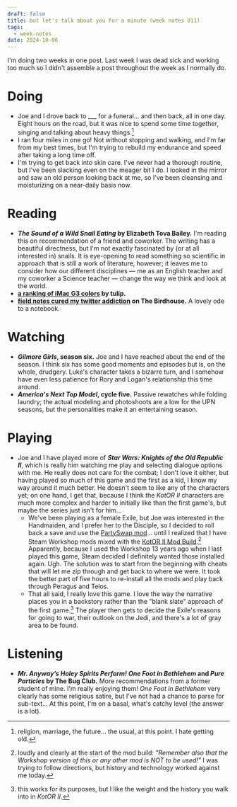 ```yaml
---
draft: false
title: but let's talk about you for a minute (week notes 011)
tags:
  - week-notes
date: 2024-10-06
---
```


I'm doing two weeks in one post. Last week I was dead sick and working too much so I didn't assemble a post throughout the week as I normally do.
# Doing
* Joe and I drove back to ___ for a funeral... and then back, all in one day. Eight hours on the road, but it was nice to spend some time together, singing and talking about heavy things.[^1]
* I ran four miles in one go! Not without stopping and walking, and I'm far from my best times, but I'm trying to rebuild my endurance and speed after taking a long time off.
* I'm trying to get back into skin care. I've never had a thorough routine, but I've been slacking even on the meager bit I do. I looked in the mirror and saw an old person looking back at me, so I've been cleansing and moisturizing on a near-daily basis now.
# Reading
* **_The Sound of a Wild Snail Eating_ by Elizabeth Tova Bailey.** I'm reading this on recommendation of a friend and coworker. The writing has a beautiful directness, but I'm not exactly fascinated by (or at all interested in) snails. It is eye-opening to read something so scientific in approach that is still a work of literature, however; it leaves me to consider how our different disciplines — me as an English teacher and my coworker a Science teacher — change the way we think and look at the world.
* **[a ranking of iMac G3 colors](https://platinumtulip.bearblog.dev/a-ranking-of-imac-g3-colors/) by tulip.**
* **[field notes cured my twitter addiction](https://thebirdhouse.bearblog.dev/field-notes-cured-my-twitter-addiction/) on The Birdhouse.** A lovely ode to a notebook.

# Watching
* **_Gilmore Girls_, season six.** Joe and I have reached about the end of the season. I think six has some good moments and episodes but is, on the whole, drudgery. Luke's character takes a bizarre turn, and I somehow have even less patience for Rory and Logan's relationship this time around.
* **_America's Next Top Model_, cycle five.** Passive rewatches while folding laundry; the actual modeling and photoshoots are a low for the UPN seasons, but the personalities make it an entertaining season.

# Playing
* Joe and I have played more of **_Star Wars: Knights of the Old Republic II_**, which is really him watching me play and selecting dialogue options with me. He really does not care for the combat; I don't love it either, but having played so much of this game and the first as a kid, I know my way around it much better. He doesn't seem to like any of the characters yet; on one hand, I get that, because I think the _KotOR II_ characters are much more complex and harder to initially like than the first game's, but maybe the series just isn't for him...
	* We've been playing as a female Exile, but Joe was interested in the Handmaiden, and I prefer her to the Disciple, so I decided to roll back a save and use the [PartySwap mod](https://deadlystream.com/files/file/544-partyswap/)... until I realized that I have Steam Workshop mods mixed with the [KotOR II Mod Build](https://kotor.neocities.org/modding/mod_builds/k2/full).[^2] Apparently, because I used the Workshop 13 years ago when I last played this game, Steam decided I definitely wanted those installed again. Ugh. The solution was to start from the beginning with cheats that will let me zip through and get back to where we were. It took the better part of five hours to re-install all the mods and play back through Peragus and Telos.
	* That all said, I really love this game. I love the way the narrative places you in a backstory rather than the "blank slate" approach of the first game.[^3] The player then gets to decide the Exile's reasons for going to war, their outlook on the Jedi, and there's a lot of gray area to be found.

# Listening
* **_Mr. Anyway’s Holey Spirits Perform! One Foot in Bethlehem_ and _Pure Particles_ by The Bug Club.** More recommendations from a former student of mine. I'm really enjoying them! _One Foot in Bethlehem_ very clearly has some religious satire, but I've not had a chance to parse for sub-text... At this point, I'm on a basal, what's catchy level (the answer is a lot).
[^1]: religion, marriage, the future... the usual, at this point. I hate getting old.
[^2]: loudly and clearly at the start of the mod build: _"Remember also that the Workshop version of this or any other mod is NOT to be used!"_ I was trying to follow directions, but history and technology worked against me today.
[^3]: this works for its purposes, but I like the weight and the history you walk into in _KotOR II_.